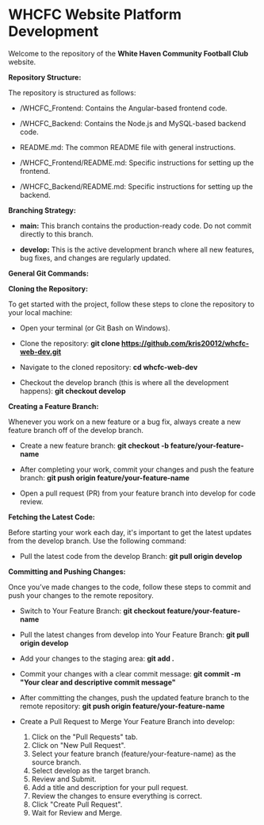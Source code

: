 # WHCFC Website Platform Development

Welcome to the repository of the **White Haven Community Football Club** website. 

**Repository Structure:**

The repository is structured as follows:

- /WHCFC_Frontend: Contains the Angular-based frontend code.

- /WHCFC_Backend: Contains the Node.js and MySQL-based backend code.

- README.md: The common README file with general instructions.

- /WHCFC_Frontend/README.md: Specific instructions for setting up the frontend.

- /WHCFC_Backend/README.md: Specific instructions for setting up the backend.

**Branching Strategy:**

- **main:** This branch contains the production-ready code. Do not commit directly to this branch.

- **develop:** This is the active development branch where all new features, bug fixes, and changes are regularly updated.

**General Git Commands:**

**Cloning the Repository:**

To get started with the project, follow these steps to clone the repository to your local machine:

- Open your terminal (or Git Bash on Windows).

- Clone the repository: **git clone https://github.com/kris20012/whcfc-web-dev.git**

- Navigate to the cloned repository: **cd whcfc-web-dev**

- Checkout the develop branch (this is where all the development happens): **git checkout develop**

**Creating a Feature Branch:**

Whenever you work on a new feature or a bug fix, always create a new feature branch off of the develop branch.

- Create a new feature branch: **git checkout -b feature/your-feature-name**

- After completing your work, commit your changes and push the feature branch: **git push origin feature/your-feature-name**

- Open a pull request (PR) from your feature branch into develop for code review.

**Fetching the Latest Code:**

Before starting your work each day, it's important to get the latest updates from the develop branch. Use the following command:

- Pull the latest code from the develop Branch: **git pull origin develop**

**Committing and Pushing Changes:**

Once you’ve made changes to the code, follow these steps to commit and push your changes to the remote repository.

- Switch to Your Feature Branch: **git checkout feature/your-feature-name**

- Pull the latest changes from develop into Your Feature Branch: **git pull origin develop**

- Add your changes to the staging area: **git add .**

- Commit your changes with a clear commit message: **git commit -m "Your clear and descriptive commit message"**

- After committing the changes, push the updated feature branch to the remote repository: **git push origin feature/your-feature-name**

- Create a Pull Request to Merge Your Feature Branch into develop:

  1. Click on the "Pull Requests" tab.
  3. Click on "New Pull Request".
  4. Select your feature branch (feature/your-feature-name) as the source branch.
  5. Select develop as the target branch.
  6. Review and Submit.
  7. Add a title and description for your pull request.
  8. Review the changes to ensure everything is correct.
  9. Click "Create Pull Request".
  10. Wait for Review and Merge.
